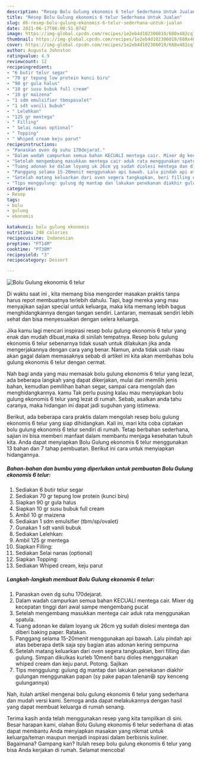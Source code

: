 ```yaml
---
description: "Resep Bolu Gulung ekonomis 6 telur Sederhana Untuk Jualan"
title: "Resep Bolu Gulung ekonomis 6 telur Sederhana Untuk Jualan"
slug: 86-resep-bolu-gulung-ekonomis-6-telur-sederhana-untuk-jualan
date: 2021-06-17T06:00:51.074Z
image: https://img-global.cpcdn.com/recipes/1e2eb4d102306010/680x482cq70/bolu-gulung-ekonomis-6-telur-foto-resep-utama.jpg
thumbnail: https://img-global.cpcdn.com/recipes/1e2eb4d102306010/680x482cq70/bolu-gulung-ekonomis-6-telur-foto-resep-utama.jpg
cover: https://img-global.cpcdn.com/recipes/1e2eb4d102306010/680x482cq70/bolu-gulung-ekonomis-6-telur-foto-resep-utama.jpg
author: Augusta Johnston
ratingvalue: 4.9
reviewcount: 12
recipeingredient:
- "6 butir telur segar"
- "70 gr tepung low protein kunci biru"
- "90 gr gula halus"
- "10 gr susu bubuk full cream"
- "10 gr maizena"
- "1 sdm emulsifier tbmspovalet"
- "1 sdt vanili bubuk"
- " Lelehkan"
- "125 gr mentega"
- " Filling"
- " Selai nanas optional"
- " Topping"
- " Whiped cream keju parut"
recipeinstructions:
- "Panaskan oven dg suhu 170dejarat."
- "Dalam wadah campurkan semua bahan KECUALI mentega cair. Mixer dg kecepatan tinggi dari awal sampe mengembang pucat"
- "Setelah mengembang masukkan mentega cair aduk rata menggunakan spatula."
- "Tuang adonan ke dalam loyang uk 26cm yg sudah diolesi mentega dan diberi baking paper. Ratakan."
- "Panggang selama 15-20menit menggunakan api bawah. Lalu pindah api atas beberapa detik saja spy bagian atas adonan kering sempurna"
- "Setelah matang keluarkan dari oven segera tangkupkan, beri filling dan gulung. Simpan dikulkas kurleb 10menit baru dioles menggunakan whiped cream dan keju parut. Potong. Sajikan"
- "Tips menggulung: gulung dg mantap dan lakukan penekanan diakhir gulungan menggunakan papan (sy pake papan talenan😆 spy kenceng gulungannya)"
categories:
- Resep
tags:
- bolu
- gulung
- ekonomis

katakunci: bolu gulung ekonomis 
nutrition: 248 calories
recipecuisine: Indonesian
preptime: "PT14M"
cooktime: "PT38M"
recipeyield: "3"
recipecategory: Dessert

---
```



![Bolu Gulung ekonomis 6 telur](https://img-global.cpcdn.com/recipes/1e2eb4d102306010/680x482cq70/bolu-gulung-ekonomis-6-telur-foto-resep-utama.jpg)

Di waktu  saat ini , kita memang bisa mengorder masakan praktis tanpa harus repot membuatnya terlebih dahulu. Tapi, bagi mereka yang mau menyajikan sajian special untuk keluarga, maka kita memang lebih bagus menghidangkannya dengan tangan sendiri. Lantaran, memasak sendiri lebih sehat dan bisa menyesuaikan dengan selera keluarga.

Jika kamu lagi mencari inspirasi resep bolu gulung ekonomis 6 telur yang enak dan mudah dibuat,maka di sinilah tempatnya. Resep bolu gulung ekonomis 6 telur  sebenarnya tidak susah untuk dilakukan jika anda mengerjakannya dengan cara yang benar. Namun, anda tidak usah risau akan gagal dalam memasaknya 
sebab di artikel ini kita akan membahas bolu gulung ekonomis 6 telur dengan cermat.  



Nah bagi anda yang mau memasak bolu gulung ekonomis 6 telur yang lezat, ada beberapa langkah yang dapat dikerjakan, mulai dari memilih jenis bahan, kemudian pemilihan bahan segar, sampai cara mengolah dan menghidangkannya. kamu Tak perlu pusing kalau mau menyiapkan bolu gulung ekonomis 6 telur yang lezat di rumah. Sebab, asalkan anda  tahu caranya, maka hidangan ini dapat jadi suguhan yang istimewa.

Berikut, ada beberapa cara praktis  dalam mengolah resep bolu gulung ekonomis 6 telur yang siap dihidangkan. Kali ini, mari kita coba ciptakan bolu gulung ekonomis 6 telur sendiri di rumah. Tetap berbahan sederhana, sajian ini bisa memberi manfaat dalam membantu menjaga kesehatan tubuh kita. Anda dapat menyiapkan Bolu Gulung ekonomis 6 telur menggunakan 13 bahan dan 7 tahap pembuatan. Berikut ini cara untuk menyiapkan hidangannya.

<!--inarticleads1-->

##### Bahan-bahan dan bumbu yang diperlukan untuk pembuatan Bolu Gulung ekonomis 6 telur:

1. Sediakan 6 butir telur segar
1. Sediakan 70 gr tepung low protein (kunci biru)
1. Siapkan 90 gr gula halus
1. Siapkan 10 gr susu bubuk full cream
1. Ambil 10 gr maizena
1. Sediakan 1 sdm emulsifier (tbm/sp/ovalet)
1. Gunakan 1 sdt vanili bubuk
1. Sediakan  Lelehkan:
1. Ambil 125 gr mentega
1. Siapkan  Filling:
1. Sediakan  Selai nanas (optional)
1. Siapkan  Topping:
1. Sediakan  Whiped cream, keju parut




<!--inarticleads2-->

##### Langkah-langkah membuat Bolu Gulung ekonomis 6 telur:

1. Panaskan oven dg suhu 170dejarat.
1. Dalam wadah campurkan semua bahan KECUALI mentega cair. Mixer dg kecepatan tinggi dari awal sampe mengembang pucat
1. Setelah mengembang masukkan mentega cair aduk rata menggunakan spatula.
1. Tuang adonan ke dalam loyang uk 26cm yg sudah diolesi mentega dan diberi baking paper. Ratakan.
1. Panggang selama 15-20menit menggunakan api bawah. Lalu pindah api atas beberapa detik saja spy bagian atas adonan kering sempurna
1. Setelah matang keluarkan dari oven segera tangkupkan, beri filling dan gulung. Simpan dikulkas kurleb 10menit baru dioles menggunakan whiped cream dan keju parut. Potong. Sajikan
1. Tips menggulung: gulung dg mantap dan lakukan penekanan diakhir gulungan menggunakan papan (sy pake papan talenan😆 spy kenceng gulungannya)




Nah, itulah artikel mengenai  bolu gulung ekonomis 6 telur  yang sederhana dan mudah versi kami. Semoga anda dapat melakukannya dengan hasil yang dapat membuat keluarga di rumah senang. 

Terima kasih anda telah menggunakan resep yang kita tampilkan di sini. Besar harapan kami, olahan  Bolu Gulung ekonomis 6 telur sederhana di atas dapat membantu Anda menyiapkan masakan yang nikmat untuk keluarga/teman maupun menjadi inspirasi dalam berbisnis kuliner. Bagaimana? Gampang kan? Itulah resep bolu gulung ekonomis 6 telur yang bisa Anda kerjakan di rumah. Selamat mencoba!

